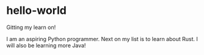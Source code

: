 # hello-world
Gitting my learn on! 

I am an aspiring Python programmer. Next on my list is to learn about Rust. I will also be learning more Java! 

